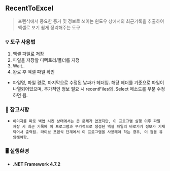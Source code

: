 ##  RecentToExcel
>  포렌식에서 중요한 증거 및 정보로 쓰이는 윈도우 상에서의 최근기록을 추출하여 엑셀로 보기 쉽게 정리해주는 도구

### 💡 도구 사용법
1. 엑셀 파일로 저장
2. 파일을 저장할 디렉토리/폴더를 지정
3. Wait..
4. 완료 후 엑셀 파일 확인

- 파일명, 파일 경로, 마지막으로 수정된 날짜가 헤더임. 해당 헤더를 기준으로 파일이 나열되어있으며, 추가적인 정보 필요 시 recentFiles의 .Select 메소드를 부분 수정하면 됨.

### 📌 참고사항

- `이미지를 따로 백업 시킨 상태에서는 큰 문제가 없겠지만, 이 프로그램 실행 이후 파일 저장 시 최근 기록에 이 프로그램과 부가적으로 생성된 엑셀 파일의 바로가기 정보가 기재되어서 출력됨. 라이브 포렌식 단계에서 이 프로그램을 사용해야 하는 경우, 이 점을 유의해야함. `

### 🖥️ 실행환경
- **.NET Framework 4.7.2**

